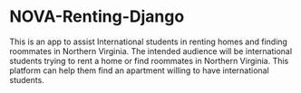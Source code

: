 # NOVA-Renting-Django
This is an app to assist International students in renting homes and finding roommates in Northern Virginia.  The intended audience will be international students trying to rent a home or find roommates in Northern Virginia. This platform can help them find an apartment willing to have international students.
